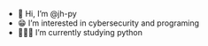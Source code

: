 - 👋 Hi, I’m @jh-py
- 😁 I’m interested in cybersecurity and programing
- 👨🏿‍💻 I’m currently studying python

<!---
jh-py/jh-py is a ✨ special ✨ repository because its `README.md` (this file) appears on your GitHub profile.
You can click the Preview link to take a look at your changes.
--->
